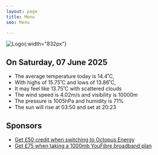 ```yaml
---
layout: page
title: Menu
seo: Menu

---
```


![Logo](/images/logo.jpg){:width="832px"}

<!-- weather_marker starts -->
## On Saturday, 07 June 2025

- The average temperature today is 14.4˚C,
- With highs of 15.75˚C and lows of 13.86˚C,
- It may feel like 13.75˚C with scattered clouds
- The wind speed is 4.02m/s and visibility is 10000m
- The pressure is 1005hPa and humidity is 71%
- The sun will rise at 03:50 and set at 20:23

<!-- weather_marker ends -->

## Sponsors

- [Get £50 credit when switching to Octopus Energy](https://bit.ly/3oD1nnS)
- [Get £75 when taking a 1000mb YouFibre broadband plan](https://aklam.io/91zWhU?)
